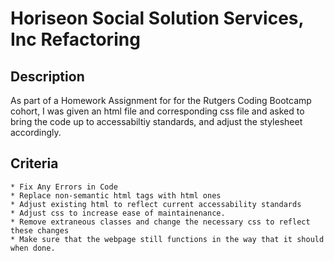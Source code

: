 # Horiseon Social Solution Services, Inc Refactoring

## Description
   As part of a Homework Assignment for for the Rutgers Coding Bootcamp cohort, I was given an html file and corresponding css file and asked to bring the code up to accessabiltiy standards, and adjust the stylesheet accordingly.


## Criteria
    * Fix Any Errors in Code
    * Replace non-semantic html tags with html ones
    * Adjust existing html to reflect current accessability standards
    * Adjust css to increase ease of maintainenance.
    * Remove extraneous classes and change the necessary css to reflect these changes
    * Make sure that the webpage still functions in the way that it should when done.



